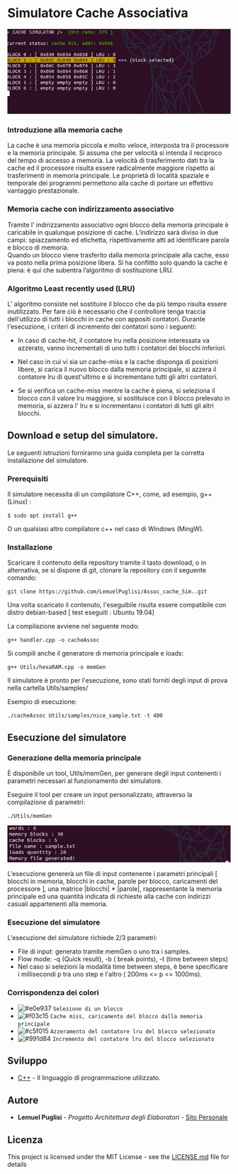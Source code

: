 # Simulatore Cache Associativa

![Anteprima](/Images/simulator.jpg)

### Introduzione alla memoria cache 

La cache è una memoria piccola e molto veloce, interposta tra il processore e la memoria principale. 
Si assuma che per velocità si intenda il reciproco del tempo di accesso a memoria. La velocità di trasferimento dati tra la cache ed il processore risulta essere radicalmente maggiore rispetto ai trasferimenti in memoria principale. 
Le proprietà di località spaziale e temporale dei programmi permettono alla cache di portare un effettivo vantaggio prestazionale.

### Memoria cache con indirizzamento associativo

Tramite l’ indirizzamento associativo ogni blocco della memoria principale è caricabile in qualunque posizione di cache. 
L’indirizzo sarà diviso in due campi: spiazzamento ed etichetta, rispettivamente atti ad identificare parola e blocco di memoria.  
Quando un blocco viene trasferito dalla memoria principale alla cache, esso va posto nella prima posizione libera. Si ha conflitto solo quando la cache è piena: è qui che subentra l’algoritmo di sostituzione LRU. 

### Algoritmo Least recently used (LRU)

L' algoritmo consiste nel sostituire il blocco che da più tempo risulta essere inutilizzato. Per fare ciò è necessario che il controllore tenga traccia dell'utilizzo di tutti i blocchi in cache con appositi contatori. Durante l'esecuzione, i criteri di incremento dei contatori sono i seguenti:

- In caso di cache-hit, il contatore lru nella posizione interessata va azzerato, vanno incrementati di uno tutti i contatori dei blocchi inferiori.

- Nel caso in cui vi sia un cache-miss e la cache disponga di posizioni libere, si carica il nuovo blocco dalla memoria principale, si azzera il contatore lru di quest'ultimo e si incrementano tutti gli altri contatori.

- Se si verifica un cache-miss mentre la cache è piena, si seleziona il blocco con il valore lru maggiore, si sostituisce con il blocco prelevato in memoria, si azzera l' lru e si incrementano i contatori di tutti gli altri blocchi. 

## Download e setup del simulatore.

Le seguenti istruzioni forniranno una guida completa per la corretta installazione del simulatore. 

### Prerequisiti

Il simulatore necessita di un compilatore C++, come, ad esempio, g++ (Linux) :  

```
$ sudo apt install g++
```

O un qualsiasi altro compilatore c++ nel caso di Windows (MingW). 


### Installazione

Scaricare il contenuto della repository tramite il tasto download, o in alternativa, se si dispone di git, clonare la repository con il seguente comando: 

```
git clone https://github.com/LemuelPuglisi/Assoc_cache_Sim..git
```

Una volta scaricato il contenuto, l'eseguibile risulta essere compatibile con distro debian-based [ test eseguiti : Ubuntu 19.04]

La compilazione avviene nel seguente modo: 

```
g++ handler.cpp -o cacheAssoc 
```
Si compili anche il generatore di memoria principale e loads: 

```
g++ Utils/hexaRAM.cpp -o memGen 
```
Il simulatore è pronto per l'esecuzione, sono stati forniti degli input di prova nella cartella Utils/samples/

Esempio di esecuzione: 

```
./cacheAssoc Utils/samples/nice_sample.txt -t 400 
```


## Esecuzione del simulatore

### Generazione della memoria principale 

È disponibile un tool, Utils/memGen, per generare degli input contenenti i parametri necessari al funzionamento del simulatore.

Eseguire il tool per creare un input personalizzato, attraverso la compilazione di parametri: 

```
./Utils/memGen  
```

![memGen](/Images/memGen.jpg)

L'esecuzione genererà un file di input contenente i parametri principali [ blocchi in memoria, blocchi in cache, parole per blocco, caricamenti del processore ], una matrice |blocchi| * |parole|, rappresentante la memoria principale ed una quantità indicata di richieste alla cache con indirizzi casuali appartenenti alla memoria.

### Esecuzione del simulatore

L'esecuzione del simulatore richiede 2/3 parametri: 

  - File di input: generato tramite memGen o uno tra i samples. 
  - Flow mode: -q (Quick result), -b ( break points), -t (time between steps)
  - Nel caso si selezioni la modalità time between steps, è bene specificare i millisecondi p tra uno step e l'altro ( 200ms <= p <= 1000ms).

### Corrispondenza dei colori

- ![#e0e937](https://placehold.it/15/f03c15/000000?text=+) `Selezione di un blocco`
- ![#f03c15](https://placehold.it/15/f03c15/000000?text=+) `Cache miss, caricamento del blocco dalla memoria principale`
- ![#c5f015](https://placehold.it/15/c5f015/000000?text=+) `Azzeramento del contatore lru del blocco selezionato`
- ![#991d84](https://placehold.it/15/991d84/000000?text=+) `Incremento del contatore lru del blocco selezionato`

## Sviluppo

* [C++](https://isocpp.org/) - Il linguaggio di programmazione utilizzato.

## Autore

* **Lemuel Puglisi** - *Progetto Architettura degli Elaboratori* - [Sito Personale](https://lemuelpuglisi.github.io)

## Licenza

This project is licensed under the MIT License - see the [LICENSE.md](LICENSE.md) file for details
